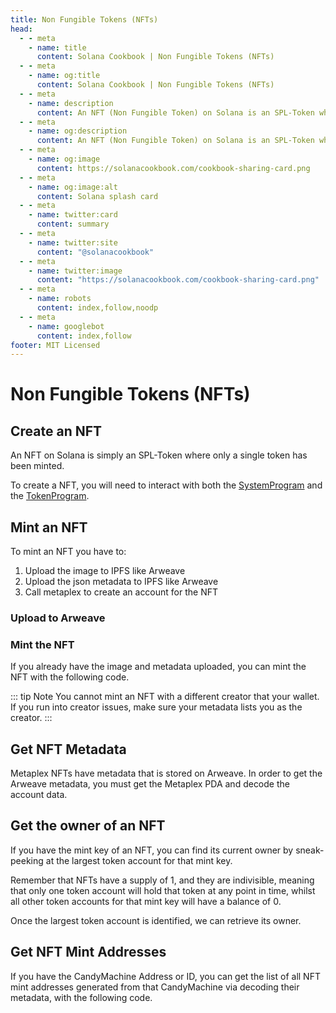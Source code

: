 ```yaml
---
title: Non Fungible Tokens (NFTs)
head:
  - - meta
    - name: title
      content: Solana Cookbook | Non Fungible Tokens (NFTs)
  - - meta
    - name: og:title
      content: Solana Cookbook | Non Fungible Tokens (NFTs)
  - - meta
    - name: description
      content: An NFT (Non Fungible Token) on Solana is an SPL-Token where only a single token has been minted. Learn more about Creating, Minting, Getting Metadata, Owner of NFTs and more Recipes at The Solana cookbook.
  - - meta
    - name: og:description
      content: An NFT (Non Fungible Token) on Solana is an SPL-Token where only a single token has been minted. Learn more about Creating, Minting, Getting Metadata, Owner of NFTs and more Recipes at The Solana cookbook.
  - - meta
    - name: og:image
      content: https://solanacookbook.com/cookbook-sharing-card.png
  - - meta
    - name: og:image:alt
      content: Solana splash card
  - - meta
    - name: twitter:card
      content: summary
  - - meta
    - name: twitter:site
      content: "@solanacookbook"
  - - meta
    - name: twitter:image
      content: "https://solanacookbook.com/cookbook-sharing-card.png"
  - - meta
    - name: robots
      content: index,follow,noodp
  - - meta
    - name: googlebot
      content: index,follow
footer: MIT Licensed
---
```


# Non Fungible Tokens (NFTs)

## Create an NFT

An NFT on Solana is simply an SPL-Token where only a single token has been minted.

To create a NFT, you will need to interact with both the [SystemProgram][1] and the [TokenProgram][2].

<SolanaCodeGroup>
  <SolanaCodeGroupItem title="TS" active>

  <template v-slot:default>

@[code](@/code/nfts/create-nft-token/create-nft-token.en.ts)

  </template>

  <template v-slot:preview>

@[code](@/code/nfts/create-nft-token/create-nft-token.preview.en.ts)

  </template>

  </SolanaCodeGroupItem>

</SolanaCodeGroup>

[1]: https://docs.solana.com/developing/runtime-facilities/programs#system-program
[2]: https://spl.solana.com/token

## Mint an NFT

To mint an NFT you have to:

1. Upload the image to IPFS like Arweave
2. Upload the json metadata to IPFS like Arweave
3. Call metaplex to create an account for the NFT

### Upload to Arweave

<SolanaCodeGroup>
  <SolanaCodeGroupItem title="TS" active>

  <template v-slot:default>

@[code](@/code/nfts/upload-arweave/upload-arweave.en.ts)

  </template>

  <template v-slot:preview>

@[code](@/code/nfts/upload-arweave/upload-arweave.preview.en.ts)

  </template>

  </SolanaCodeGroupItem>
  <SolanaCodeGroupItem title="Python">
  <template v-slot:default>

@[code](@/code/nfts/upload-arweave/upload-arweave.en.py)

  </template>

  <template v-slot:preview>

@[code](@/code/nfts/upload-arweave/upload-arweave.preview.en.py)

  </template>  
  </SolanaCodeGroupItem>
</SolanaCodeGroup>

### Mint the NFT

If you already have the image and metadata uploaded, you can mint
the NFT with the following code.

<SolanaCodeGroup>
  <SolanaCodeGroupItem title="TS" active>

  <template v-slot:default>

@[code](@/code/nfts/mint-nft/mint-nft.en.ts)

  </template>

  <template v-slot:preview>

@[code](@/code/nfts/mint-nft/mint-nft.preview.en.ts)

  </template>

  </SolanaCodeGroupItem>
</SolanaCodeGroup>

::: tip Note
You cannot mint an NFT with a different creator that your wallet.
If you run into creator issues, make sure your metadata lists you
as the creator.
:::

## Get NFT Metadata

Metaplex NFTs have metadata that is stored on Arweave. In order
to get the Arweave metadata, you must get the Metaplex PDA and
decode the account data.

<SolanaCodeGroup>
  <SolanaCodeGroupItem title="TS" active>

  <template v-slot:default>

@[code](@/code/nfts/get-metadata/get-metadata.en.ts)

  </template>

  <template v-slot:preview>

@[code](@/code/nfts/get-metadata/get-metadata.preview.en.ts)

  </template>

  </SolanaCodeGroupItem>

</SolanaCodeGroup>

## Get the owner of an NFT

If you have the mint key of an NFT, you can find its current owner
by sneak-peeking at the largest token account for that mint key.

Remember that NFTs have a supply of 1, and they are indivisible,
meaning that only one token account will hold that token at any
point in time, whilst all other token accounts for that mint key will
have a balance of 0.

Once the largest token account is identified, we can retrieve its owner.

<SolanaCodeGroup>
  <SolanaCodeGroupItem title="TS" active>

  <template v-slot:default>

@[code](@/code/nfts/get-owner/get-owner.en.ts)

  </template>

  <template v-slot:preview>

@[code](@/code/nfts/get-owner/get-owner.preview.en.ts)

  </template>

  </SolanaCodeGroupItem>

</SolanaCodeGroup>

## Get NFT Mint Addresses

If you have the CandyMachine Address or ID, you can get the list of all NFT mint addresses generated from that CandyMachine via decoding their metadata, with the following code.
<SolanaCodeGroup>
<SolanaCodeGroupItem title="TS" active>

  <template v-slot:default>

@[code](@/code/nfts/nfts-mint-addresses/mint-addresses.en.ts)

  </template>

  <template v-slot:preview>

@[code](@/code/nfts/nfts-mint-addresses/mint-addresses-preview.en.ts)

  </template>

  </SolanaCodeGroupItem>

</SolanaCodeGroup>
